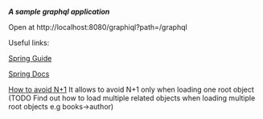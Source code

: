 ***A sample graphql application***

Open at http://localhost:8080/graphiql?path=/graphql

Useful links:

[Spring Guide](https://spring.io/guides/gs/graphql-server/)

[Spring Docs](https://docs.spring.io/spring-graphql/docs/current/reference/html)

[How to avoid N+1](https://techdozo.dev/spring-for-graphql-how-to-solve-the-n1-problem/)
It allows to avoid N+1 only when loading one root object (TODO Find out how to load multiple related objects when loading multiple root objects e.g books->author)

